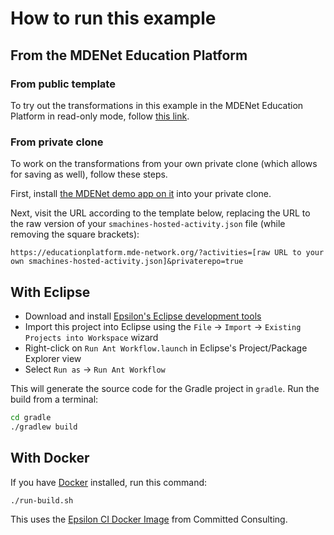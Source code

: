 # How to run this example

## From the MDENet Education Platform

### From public template

To try out the transformations in this example in the MDENet Education Platform in read-only mode, follow [this link](https://educationplatform.mde-network.org/?activities=https://raw.githubusercontent.com/agarciadom/mdenet-mde-ci-tutorial/main/smachines-hosted-activity.json).

### From private clone

To work on the transformations from your own private clone (which allows for saving as well), follow these steps.

First, install [the MDENet demo app on it](https://github.com/apps/mdenet-education-platform-demo-app) into your private clone.

Next, visit the URL according to the template below, replacing the URL to the raw version of your `smachines-hosted-activity.json` file (while removing the square brackets):

```
https://educationplatform.mde-network.org/?activities=[raw URL to your own smachines-hosted-activity.json]&privaterepo=true
```

## With Eclipse

- Download and install [Epsilon's Eclipse development tools](https://eclipse.org/epsilon/download)
- Import this project into Eclipse using the `File` -> `Import` -> `Existing Projects into Workspace` wizard
- Right-click on `Run Ant Workflow.launch` in Eclipse's Project/Package Explorer view
- Select `Run as` -> `Run Ant Workflow`

This will generate the source code for the Gradle project in `gradle`.
Run the build from a terminal:

```sh
cd gradle
./gradlew build
```

## With Docker

If you have [Docker](https://docs.docker.com/engine/install/) installed, run this command:

```shell
./run-build.sh
```

This uses the [Epsilon CI Docker Image](https://gitlab.com/committed-consulting/mde-devops/epsilon-ci-container) from Committed Consulting.
